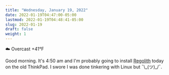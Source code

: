 ```yaml
---
title: "Wednesday, January 19, 2022"
date: 2022-01-19T04:47:00-05:00
lastmod: 2022-01-19T04:48:41-05:00
slug: 2022-01-19
draft: false
weight: 1
---
```


☁️   Overcast +41°F

Good morning. It's 4:50 am and I'm probably going to install [Regolith](https://regolith-linux.org) today on the old ThinkPad. I swore I was done tinkering with Linux but ¯\\_(ツ)\_/¯.

[//]: # "Exported with love from a post written in Org mode"
[//]: # "- https://github.com/kaushalmodi/ox-hugo"
